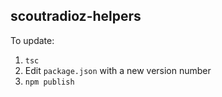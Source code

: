 ## scoutradioz-helpers

To update:
1. `tsc`
1. Edit `package.json` with a new version number
1. `npm publish`
